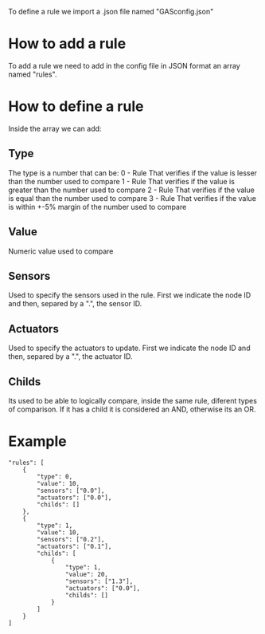 To define a rule we import a .json file named "GASconfig.json"

# How to add a rule

To add a rule we need to add in the config file in JSON format an array named "rules".

# How to define a rule

Inside the array we can add:

## Type
 The type is a number that can be:
0 - Rule That verifies if the value is lesser than the number used to compare
1 - Rule That verifies if the value is greater than the number used to compare
2 - Rule That verifies if the value is equal than the number used to compare
3 - Rule That verifies if the value is within +-5% margin of the number used to compare

## Value
Numeric value used to compare

## Sensors
Used to specify the sensors used in the rule. 
First we indicate the node ID and then, separed by a ".", the sensor ID.

## Actuators
Used to specify the actuators to update.
First we indicate the node ID and then, separed by a ".", the actuator ID.

## Childs
Its used to be able to logically compare, inside the same rule, diferent types of comparison.
If it has a child it is considered an AND, otherwise its an OR.  

# Example
```
"rules": [
    {
        "type": 0,
        "value": 10,
        "sensors": ["0.0"],
        "actuators": ["0.0"],
        "childs": []
    },
    {
        "type": 1,
        "value": 10,
        "sensors": ["0.2"],
        "actuators": ["0.1"],
        "childs": [
            {
                "type": 1,
                "value": 20,
                "sensors": ["1.3"],
                "actuators": ["0.0"],
                "childs": []
            }
        ]
    }
]
```
